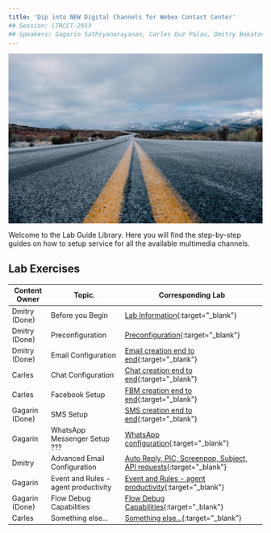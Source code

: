 ```yaml
---
title: 'Dip into NEW Digital Channels for Webex Contact Center'
## Session: LTRCCT-2013
## Speakers: Gagarin Sathiyanarayanan, Carles Duz Palau, Dmitry Bokatov
---
```


<img align="middle" src="images/road-690087_1920.jpeg" width="1000" />

Welcome to the Lab Guide Library. Here you will find the step-by-step guides on how to setup service for all the available multimedia channels.



## Lab Exercises

| Content Owner   | Topic.                     | Corresponding Lab                                                       |
| --------------- | -------------------------- | -------------------------------------------------------------           |
|  Dmitry (Done) | Before you Begin | [Lab Information](Lab_Info.md){:target="\_blank"}  |
|  Dmitry (Done) | Preconfiguration | [Preconfiguration](Lab1_Preconfiguration.md){:target="\_blank"}  |
|  Dmitry (Done) | Email Configuration | [Email creation end to end](Lab2_Email.md){:target="\_blank"} |
|  Carles | Chat Configuration | [Chat creation end to end](Lab3_Chat.md){:target="\_blank"} |
|  Carles | Facebook Setup  | [FBM creation end to end](Lab4_FBM.md){:target="\_blank"}   |
|  Gagarin (Done) | SMS Setup | [SMS creation end to end](Lab5_SMS.md){:target="\_blank"}    |
|  Gagarin | WhatsApp Messenger Setup ??? | [WhatsApp configuration](Lab6_Whatsapp.md){:target="\_blank"}      |
|  Dmitry  | Advanced Email Configuration | [Auto Reply, PIC, Screenpop, Subject, API requests](Lab7.md){:target="\_blank"}      |
|  Gagarin | Event and Rules - agent productivity | [Event and Rules - agent productivity](Lab8_AgentProductivity.md){:target="\_blank"}      |
|  Gagarin (Done) | Flow Debug Capabilities | [Flow Debug Capabilities](Lab9_Troubleshooting.md){:target="\_blank"}      |
|  Carles  | Something else... | [Something else...](Lab10.md){:target="\_blank"}      |


